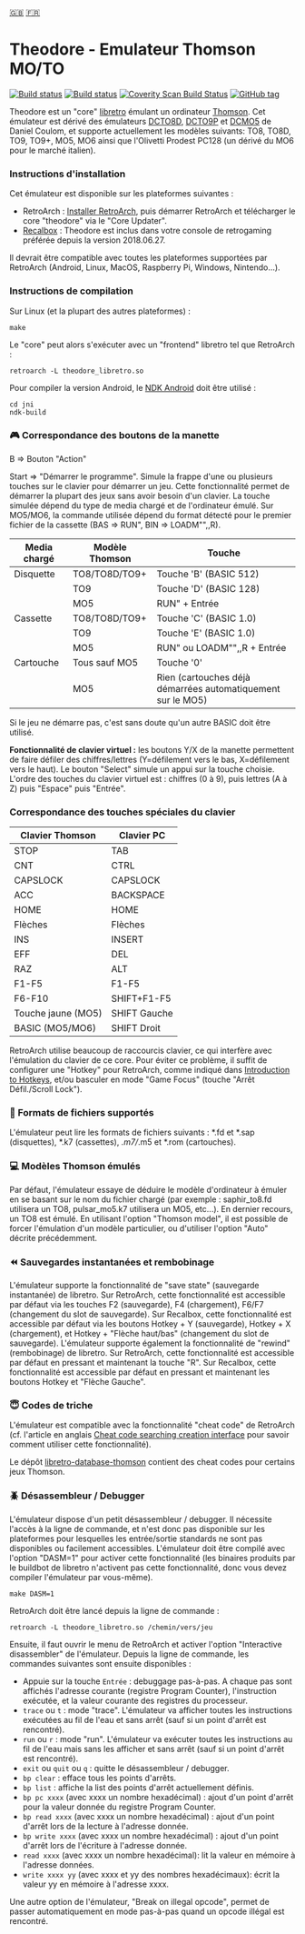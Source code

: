 [:gb:](https://github.com/Zlika/theodore/blob/master/README.md)
[:fr:](https://github.com/Zlika/theodore/blob/master/README-FR.md)

Theodore - Emulateur Thomson MO/TO
=====================================

[![Build status](https://travis-ci.org/Zlika/theodore.svg?branch=master)](https://travis-ci.org/Zlika/theodore)
[![Build status](https://ci.appveyor.com/api/projects/status/7lo7cohkpmn50ogk?svg=true)](https://ci.appveyor.com/project/Zlika/theodore)
[![Coverity Scan Build Status](https://scan.coverity.com/projects/15677/badge.svg)](https://scan.coverity.com/projects/zlika-theodore)
[![GitHub tag](https://img.shields.io/github/tag/Zlika/theodore.svg)](https://github.com/Zlika/theodore/releases)

Theodore est un "core" [libretro](https://github.com/libretro) émulant un ordinateur [Thomson](https://fr.wikipedia.org/wiki/Gamme_MOTO). Cet émulateur est dérivé des émulateurs [DCTO8D](http://dcto8.free.fr/), [DCTO9P](http://dcto9p.free.fr/) et [DCMO5](http://dcmo5.free.fr/) de Daniel Coulom, et supporte actuellement les modèles suivants: TO8, TO8D, TO9, TO9+, MO5, MO6 ainsi que l'Olivetti Prodest PC128 (un dérivé du MO6 pour le marché italien).

### Instructions d'installation

Cet émulateur est disponible sur les plateformes suivantes :
* RetroArch : [Installer RetroArch](http://www.retroarch.com/?page=platforms), puis démarrer RetroArch et télécharger le core "theodore" via le "Core Updater".
* [Recalbox](https://www.recalbox.com/) : Theodore est inclus dans votre console de retrogaming préférée depuis la version 2018.06.27.

Il devrait être compatible avec toutes les plateformes supportées par RetroArch (Android, Linux, MacOS, Raspberry Pi, Windows, Nintendo...).

### Instructions de compilation

Sur Linux (et la plupart des autres plateformes) :
```
make
```
Le "core" peut alors s'exécuter avec un "frontend" libretro tel que RetroArch :
```
retroarch -L theodore_libretro.so
```

Pour compiler la version Android, le [NDK Android](https://developer.android.com/ndk/downloads/) doit être utilisé :
```
cd jni
ndk-build
```

### :video_game: Correspondance des boutons de la manette

B => Bouton "Action"

Start => "Démarrer le programme". Simule la frappe d'une ou plusieurs touches sur le clavier pour démarrer un jeu. Cette fonctionnalité permet de démarrer la plupart des jeux sans avoir besoin d'un clavier. La touche simulée dépend du type de media chargé et de l'ordinateur émulé. Sur MO5/MO6, la commande utilisée dépend du format détecté pour le premier fichier de la cassette (BAS => RUN", BIN => LOADM"",,R).

| Media chargé | Modèle Thomson   | Touche                 |
| ------------ | ---------------- | ---------------------- |
| Disquette    | TO8/TO8D/TO9+    | Touche 'B' (BASIC 512) |
|              | TO9              | Touche 'D' (BASIC 128) |
|              | MO5              | RUN" + Entrée          |
| Cassette     | TO8/TO8D/TO9+    | Touche 'C' (BASIC 1.0) |
|              | TO9              | Touche 'E' (BASIC 1.0) |
|              | MO5              | RUN" ou LOADM"",,R + Entrée |
| Cartouche    | Tous sauf MO5    | Touche '0'             |
|              | MO5              | Rien (cartouches déjà démarrées automatiquement sur le MO5) |

Si le jeu ne démarre pas, c'est sans doute qu'un autre BASIC doit être utilisé. 

**Fonctionnalité de clavier virtuel :** les boutons Y/X de la manette permettent de faire défiler des chiffres/lettres (Y=défilement vers le bas, X=défilement vers le haut). Le bouton "Select" simule un appui sur la touche choisie.
L'ordre des touches du clavier virtuel est : chiffres (0 à 9), puis lettres (A à Z) puis "Espace" puis "Entrée".

### Correspondance des touches spéciales du clavier

| Clavier Thomson | Clavier PC |
| ------------- | ------------- |
| STOP  | TAB  |
| CNT  | CTRL  |
| CAPSLOCK  | CAPSLOCK  |
| ACC  | BACKSPACE  |
| HOME  | HOME  |
| Flèches  | Flèches  |
| INS  | INSERT  |
| EFF  | DEL  |
| RAZ  | ALT  |
| F1-F5  | F1-F5  |
| F6-F10  | SHIFT+F1-F5  |
| Touche jaune (MO5) | SHIFT Gauche |
| BASIC (MO5/MO6) | SHIFT Droit |

RetroArch utilise beaucoup de raccourcis clavier, ce qui interfère avec l'émulation du clavier de ce core. Pour éviter ce problème, il suffit de configurer une "Hotkey" pour RetroArch, comme indiqué dans [Introduction to Hotkeys](https://docs.libretro.com/guides/retroarch-keyboard-controls/#introduction-to-hotkeys), et/ou basculer en mode "Game Focus" (touche "Arrêt Défil./Scroll Lock").

### :floppy_disk: Formats de fichiers supportés

L'émulateur peut lire les formats de fichiers suivants : *.fd et *.sap (disquettes), *.k7 (cassettes), *.m7/*.m5 et *.rom (cartouches).

### :computer: Modèles Thomson émulés

Par défaut, l'émulateur essaye de déduire le modèle d'ordinateur à émuler en se basant sur le nom du fichier chargé (par exemple : saphir_to8.fd utilisera un TO8, pulsar_mo5.k7 utilisera un MO5, etc...). En dernier recours, un TO8 est émulé. En utilisant l'option "Thomson model", il est possible de forcer l'émulation d'un modèle particulier, ou d'utiliser l'option "Auto" décrite précédemment.

### :rewind: Sauvegardes instantanées et rembobinage

L'émulateur supporte la fonctionnalité de "save state" (sauvegarde instantanée) de libretro. Sur RetroArch, cette fonctionnalité est accessible par défaut via les touches F2 (sauvegarde), F4 (chargement), F6/F7 (changement du slot de sauvegarde). Sur Recalbox, cette fonctionnalité est accessible par défaut via les boutons Hotkey + Y (sauvegarde), Hotkey + X (chargement), et Hotkey + "Flèche haut/bas" (changement du slot de sauvegarde).
L'émulateur supporte également la fonctionnalité de "rewind" (rembobinage) de libretro. Sur RetroArch, cette fonctionnalité est accessible par défaut en pressant et maintenant la touche "R". Sur Recalbox, cette fonctionnalité est accessible par défaut en pressant et maintenant les boutons Hotkey et "Flèche Gauche".

### :innocent: Codes de triche

L'émulateur est compatible avec la fonctionnalité "cheat code" de RetroArch (cf. l'article en anglais [Cheat code searching creation interface](https://www.libretro.com/index.php/upcoming-retroarch-1-7-4-cheat-code-searchingcreation-interface-with-rumble-features/) pour savoir comment utiliser cette fonctionnalité).

Le dépôt [libretro-database-thomson](https://github.com/Zlika/libretro-database-thomson) contient des cheat codes pour certains jeux Thomson.

### :beetle: Désassembleur / Debugger

L'émulateur dispose d'un petit désassembleur / debugger. Il nécessite l'accès à la ligne de commande, et n'est donc pas disponible sur les plateformes pour lesquelles les entrée/sortie standards ne sont pas disponibles ou facilement accessibles.
L'émulateur doit être compilé avec l'option "DASM=1" pour activer cette fonctionnalité (les binaires produits par le buildbot de libretro n'activent pas cette fonctionnalité, donc vous devez compiler l'émulateur par vous-même).
```
make DASM=1
```
RetroArch doit être lancé depuis la ligne de commande :
```
retroarch -L theodore_libretro.so /chemin/vers/jeu
```
Ensuite, il faut ouvrir le menu de RetroArch et activer l'option "Interactive disassembler" de l'émulateur.
Depuis la ligne de commande, les commandes suivantes sont ensuite disponibles :
* Appuie sur la touche `Entrée` : debuggage pas-à-pas. A chaque pas sont affichés l'adresse courante (registre Program Counter), l'instruction exécutée, et la valeur courante des registres du processeur.
* `trace` ou `t` : mode "trace". L'émulateur va afficher toutes les instructions exécutées au fil de l'eau et sans arrêt (sauf si un point d'arrêt est rencontré).
* `run` ou `r` : mode "run". L'émulateur va exécuter toutes les instructions au fil de l'eau mais sans les afficher et sans arrêt (sauf si un point d'arrêt est rencontré).
* `exit` ou `quit` ou `q` : quitte le désassembleur / debugger.
* `bp clear` : efface tous les points d'arrêts.
* `bp list` : affiche la list des points d'arrêt actuellement définis.
* `bp pc xxxx` (avec xxxx un nombre hexadécimal) : ajout d'un point d'arrêt pour la valeur donnée du registre Program Counter.
* `bp read xxxx` (avec xxxx un nombre hexadécimal) : ajout d'un point d'arrêt lors de la lecture à l'adresse donnée.
* `bp write xxxx` (avec xxxx un nombre hexadécimal) : ajout d'un point d'arrêt lors de l'écriture à l'adresse donnée.
* `read xxxx` (avec xxxx un nombre hexadécimal): lit la valeur en mémoire à l'adresse données.
* `write xxxx yy` (avec xxxx et yy des nombres hexadécimaux): écrit la valeur yy en mémoire à l'adresse xxxx.

Une autre option de l'émulateur, "Break on illegal opcode", permet de passer automatiquement en mode pas-à-pas quand un opcode illégal est rencontré.